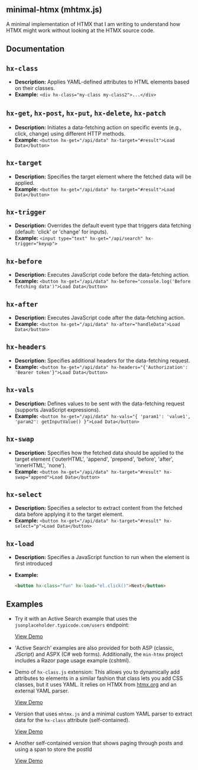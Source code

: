 ## minimal-htmx (mhtmx.js)

A minimal implementation of HTMX that I am writing to understand how HTMX might work without looking at the HTMX source code.

## Documentation

## `hx-class`
- **Description:** Applies YAML-defined attributes to HTML elements based on their classes.
- **Example:** `<div hx-class="my-class my-class2">...</div>`

## `hx-get`, `hx-post`, `hx-put`, `hx-delete`, `hx-patch`
- **Description:** Initiates a data-fetching action on specific events (e.g., click, change) using different HTTP methods.
- **Example:** `<button hx-get="/api/data" hx-target="#result">Load Data</button>`

## `hx-target`
- **Description:** Specifies the target element where the fetched data will be applied.
- **Example:** `<button hx-get="/api/data" hx-target="#result">Load Data</button>`

## `hx-trigger`
- **Description:** Overrides the default event type that triggers data fetching (default: 'click' or 'change' for inputs).
- **Example:** `<input type="text" hx-get="/api/search" hx-trigger="keyup">`

## `hx-before`
- **Description:** Executes JavaScript code before the data-fetching action.
- **Example:** `<button hx-get="/api/data" hx-before="console.log('Before fetching data')">Load Data</button>`

## `hx-after`
- **Description:** Executes JavaScript code after the data-fetching action.
- **Example:** `<button hx-get="/api/data" hx-after="handleData">Load Data</button>`

## `hx-headers`
- **Description:** Specifies additional headers for the data-fetching request.
- **Example:** `<button hx-get="/api/data" hx-headers="{'Authorization': 'Bearer token'}">Load Data</button>`

## `hx-vals`
- **Description:** Defines values to be sent with the data-fetching request (supports JavaScript expressions).
- **Example:** `<button hx-get="/api/data" hx-vals="{ 'param1': 'value1', 'param2': getInputValue() }">Load Data</button>`

## `hx-swap`
- **Description:** Specifies how the fetched data should be applied to the target element ('outerHTML', 'append', 'prepend', 'before', 'after', 'innerHTML', 'none').
- **Example:** `<button hx-get="/api/data" hx-target="#result" hx-swap="append">Load Data</button>`

## `hx-select`
- **Description:** Specifies a selector to extract content from the fetched data before applying it to the target element.
- **Example:** `<button hx-get="/api/data" hx-target="#result" hx-select="p">Load Data</button>`

## `hx-load`

- **Description:** Specifies a JavaScript function to run when the element is first introduced
  
- **Example:**
  ```html
  <button hx-class="fun" hx-load="el.click()">Next</button>


## Examples

- Try it with an Active Search example that uses the `jsonplaceholder.typicode.com/users` endpoint:

   [View Demo](https://raw.githack.com/jay23606/minimal-htmx/master/ex1.html)

- 'Active Search' examples are also provided for both ASP (classic, JScript) and ASPX (C# web forms). Additionally, the `min-htmx` project includes a Razor page usage example (cshtml).

- Demo of `hx-class.js` extension: This allows you to dynamically add attributes to elements in a similar fashion that class lets you add CSS classes, but it uses YAML. It relies on HTMX from [htmx.org](https://htmx.org) and an external YAML parser.

   [View Demo](https://raw.githack.com/jay23606/minimal-htmx/master/ex3.html)

- Version that uses `mhtmx.js` and a minimal custom YAML parser to extract data for the `hx-class` attribute (self-contained).

   [View Demo](https://raw.githack.com/jay23606/minimal-htmx/master/ex4.html)
  
- Another self-contained version that shows paging through posts and using a span to store the postId
  
   [View Demo](https://raw.githack.com/jay23606/minimal-htmx/master/ex5.html)
